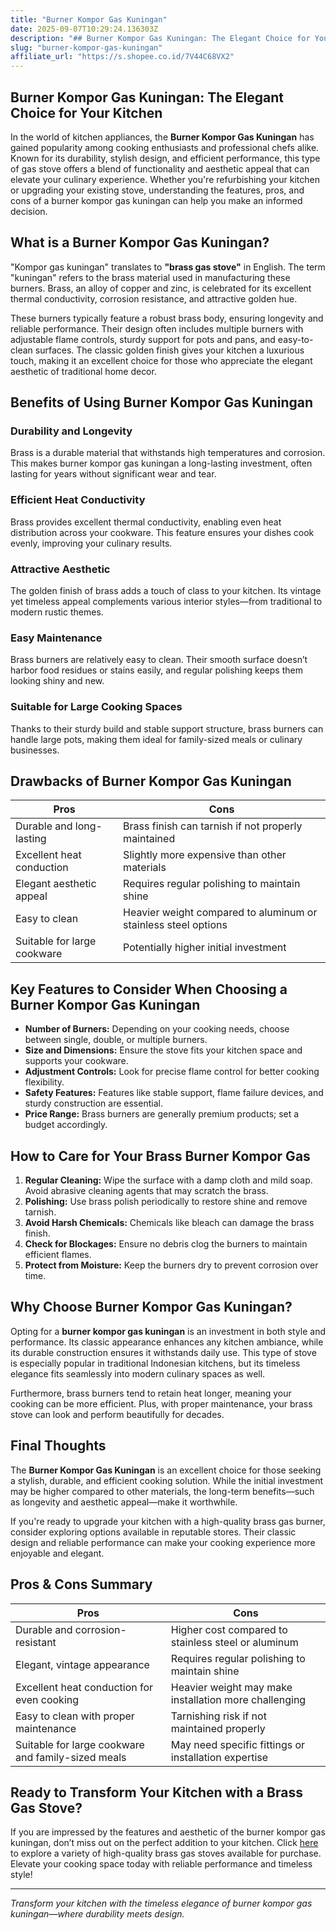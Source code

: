 ```yaml
---
title: "Burner Kompor Gas Kuningan"
date: 2025-09-07T10:29:24.136303Z
description: "## Burner Kompor Gas Kuningan: The Elegant Choice for Your Kitchen..."
slug: "burner-kompor-gas-kuningan"
affiliate_url: "https://s.shopee.co.id/7V44C68VX2"
---
```

## Burner Kompor Gas Kuningan: The Elegant Choice for Your Kitchen

In the world of kitchen appliances, the **Burner Kompor Gas Kuningan** has gained popularity among cooking enthusiasts and professional chefs alike. Known for its durability, stylish design, and efficient performance, this type of gas stove offers a blend of functionality and aesthetic appeal that can elevate your culinary experience. Whether you're refurbishing your kitchen or upgrading your existing stove, understanding the features, pros, and cons of a burner kompor gas kuningan can help you make an informed decision.

## What is a Burner Kompor Gas Kuningan?

"Kompor gas kuningan" translates to **"brass gas stove"** in English. The term "kuningan" refers to the brass material used in manufacturing these burners. Brass, an alloy of copper and zinc, is celebrated for its excellent thermal conductivity, corrosion resistance, and attractive golden hue.

These burners typically feature a robust brass body, ensuring longevity and reliable performance. Their design often includes multiple burners with adjustable flame controls, sturdy support for pots and pans, and easy-to-clean surfaces. The classic golden finish gives your kitchen a luxurious touch, making it an excellent choice for those who appreciate the elegant aesthetic of traditional home decor.

## Benefits of Using Burner Kompor Gas Kuningan

### Durability and Longevity

Brass is a durable material that withstands high temperatures and corrosion. This makes burner kompor gas kuningan a long-lasting investment, often lasting for years without significant wear and tear.

### Efficient Heat Conductivity

Brass provides excellent thermal conductivity, enabling even heat distribution across your cookware. This feature ensures your dishes cook evenly, improving your culinary results.

### Attractive Aesthetic

The golden finish of brass adds a touch of class to your kitchen. Its vintage yet timeless appeal complements various interior styles—from traditional to modern rustic themes.

### Easy Maintenance

Brass burners are relatively easy to clean. Their smooth surface doesn’t harbor food residues or stains easily, and regular polishing keeps them looking shiny and new.

### Suitable for Large Cooking Spaces

Thanks to their sturdy build and stable support structure, brass burners can handle large pots, making them ideal for family-sized meals or culinary businesses.

## Drawbacks of Burner Kompor Gas Kuningan

| Pros | Cons |
| --- | --- |
| Durable and long-lasting | Brass finish can tarnish if not properly maintained |
| Excellent heat conduction | Slightly more expensive than other materials |
| Elegant aesthetic appeal | Requires regular polishing to maintain shine |
| Easy to clean | Heavier weight compared to aluminum or stainless steel options |
| Suitable for large cookware | Potentially higher initial investment |

## Key Features to Consider When Choosing a Burner Kompor Gas Kuningan

- **Number of Burners:** Depending on your cooking needs, choose between single, double, or multiple burners.
- **Size and Dimensions:** Ensure the stove fits your kitchen space and supports your cookware.
- **Adjustment Controls:** Look for precise flame control for better cooking flexibility.
- **Safety Features:** Features like stable support, flame failure devices, and sturdy construction are essential.
- **Price Range:** Brass burners are generally premium products; set a budget accordingly.

## How to Care for Your Brass Burner Kompor Gas

1. **Regular Cleaning:** Wipe the surface with a damp cloth and mild soap. Avoid abrasive cleaning agents that may scratch the brass.
2. **Polishing:** Use brass polish periodically to restore shine and remove tarnish.
3. **Avoid Harsh Chemicals:** Chemicals like bleach can damage the brass finish.
4. **Check for Blockages:** Ensure no debris clog the burners to maintain efficient flames.
5. **Protect from Moisture:** Keep the burners dry to prevent corrosion over time.

## Why Choose Burner Kompor Gas Kuningan?

Opting for a **burner kompor gas kuningan** is an investment in both style and performance. Its classic appearance enhances any kitchen ambiance, while its durable construction ensures it withstands daily use. This type of stove is especially popular in traditional Indonesian kitchens, but its timeless elegance fits seamlessly into modern culinary spaces as well.

Furthermore, brass burners tend to retain heat longer, meaning your cooking can be more efficient. Plus, with proper maintenance, your brass stove can look and perform beautifully for decades.

## Final Thoughts

The **Burner Kompor Gas Kuningan** is an excellent choice for those seeking a stylish, durable, and efficient cooking solution. While the initial investment may be higher compared to other materials, the long-term benefits—such as longevity and aesthetic appeal—make it worthwhile.

If you're ready to upgrade your kitchen with a high-quality brass gas burner, consider exploring options available in reputable stores. Their classic design and reliable performance can make your cooking experience more enjoyable and elegant.

## Pros & Cons Summary

| Pros | Cons |
| --- | --- |
| Durable and corrosion-resistant | Higher cost compared to stainless steel or aluminum |
| Elegant, vintage appearance | Requires regular polishing to maintain shine |
| Excellent heat conduction for even cooking | Heavier weight may make installation more challenging |
| Easy to clean with proper maintenance | Tarnishing risk if not maintained properly |
| Suitable for large cookware and family-sized meals | May need specific fittings or installation expertise |

## Ready to Transform Your Kitchen with a Brass Gas Stove?

If you are impressed by the features and aesthetic of the burner kompor gas kuningan, don’t miss out on the perfect addition to your kitchen. Click [here](https://s.shopee.co.id/7V44C68VX2) to explore a variety of high-quality brass gas stoves available for purchase. Elevate your cooking space today with reliable performance and timeless style!

---

*Transform your kitchen with the timeless elegance of burner kompor gas kuningan—where durability meets design.*